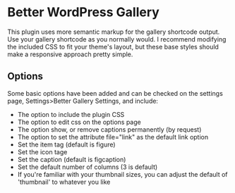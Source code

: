 Better WordPress Gallery
========================

This plugin uses more semantic markup for the gallery shortcode output. Use your gallery shortcode as you normally would. I recommend modifying the included CSS to fit your theme's layout, but these base styles should make a responsive approach pretty simple.

Options
-------

Some basic options have been added and can be checked on the settings page, Settings>Better Gallery Settings, and include:

* The option to include the plugin CSS
* The option to edit css on the options page
* The option show, or remove captions permanently (by request)
* The option to set the attribute file="link" as the default link option
* Set the item tag (default is figure)
* Set the icon tage
* Set the caption (default is figcaption)
* Set the default number of columns (3 is default)
* If you're familiar with your thumbnail sizes, you can adjust the default of 'thumbnail' to whatever you like